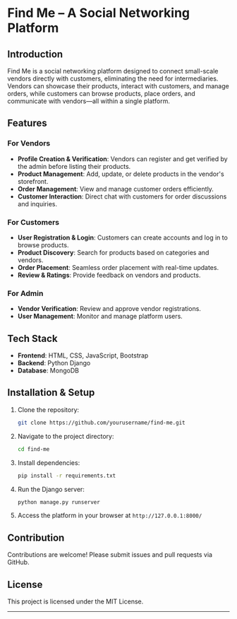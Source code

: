 # Find Me – A Social Networking Platform  

## Introduction  
Find Me is a social networking platform designed to connect small-scale vendors directly with customers, eliminating the need for intermediaries. Vendors can showcase their products, interact with customers, and manage orders, while customers can browse products, place orders, and communicate with vendors—all within a single platform.  

## Features  
### For Vendors  
- **Profile Creation & Verification**: Vendors can register and get verified by the admin before listing their products.  
- **Product Management**: Add, update, or delete products in the vendor's storefront.  
- **Order Management**: View and manage customer orders efficiently.  
- **Customer Interaction**: Direct chat with customers for order discussions and inquiries.  

### For Customers  
- **User Registration & Login**: Customers can create accounts and log in to browse products.  
- **Product Discovery**: Search for products based on categories and vendors.  
- **Order Placement**: Seamless order placement with real-time updates.  
- **Review & Ratings**: Provide feedback on vendors and products.  

### For Admin  
- **Vendor Verification**: Review and approve vendor registrations.  
- **User Management**: Monitor and manage platform users.  

## Tech Stack  
- **Frontend**: HTML, CSS, JavaScript, Bootstrap  
- **Backend**: Python Django  
- **Database**: MongoDB  

## Installation & Setup  
1. Clone the repository:  
   ```bash
   git clone https://github.com/yourusername/find-me.git
   ```
2. Navigate to the project directory:  
   ```bash
   cd find-me
   ```
3. Install dependencies:  
   ```bash
   pip install -r requirements.txt
   ```
4. Run the Django server:  
   ```bash
   python manage.py runserver
   ```
5. Access the platform in your browser at `http://127.0.0.1:8000/`  

## Contribution  
Contributions are welcome! Please submit issues and pull requests via GitHub.  

## License  
This project is licensed under the MIT License.  

---

